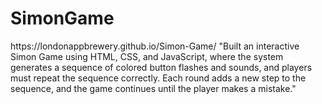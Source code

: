 # SimonGame
<link>https://londonappbrewery.github.io/Simon-Game/</link>
"Built an interactive Simon Game using HTML, CSS, and JavaScript, where the system generates a sequence of colored button flashes and sounds, and players must repeat the sequence correctly. Each round adds a new step to the sequence, and the game continues until the player makes a mistake."
